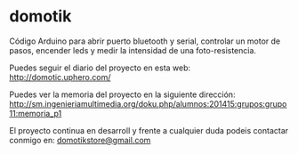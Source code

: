 # domotik
Código Arduino para abrir puerto bluetooth y serial, controlar un motor de pasos, encender leds y medir la intensidad de una foto-resistencia.

Puedes seguir el diario del proyecto en esta web: http://domotic.uphero.com/

Puedes ver la memoria del proyecto en la siguiente dirección: http://sm.ingenieriamultimedia.org/doku.php/alumnos:201415:grupos:grupo11:memoria_p1

El proyecto continua en desarroll y frente a cualquier duda podeis contactar conmigo en: domotikstore@gmail.com
